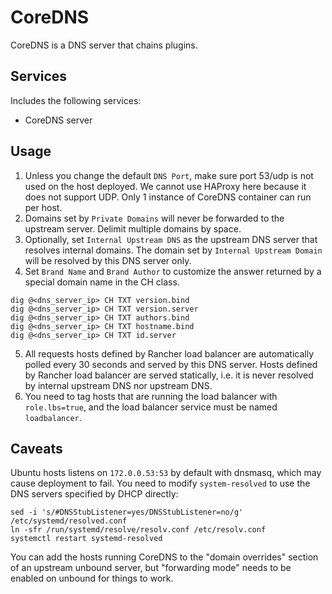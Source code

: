 CoreDNS
=======
CoreDNS is a DNS server that chains plugins.


Services
--------
Includes the following services:
- CoreDNS server


Usage
-----
1. Unless you change the default `DNS Port`, make sure port 53/udp is not used on the host deployed. We cannot use HAProxy here because it does not support UDP. Only 1 instance of CoreDNS container can run per host.
2. Domains set by `Private Domains` will never be forwarded to the upstream server. Delimit multiple domains by space.
3. Optionally, set `Internal Upstream DNS` as the upstream DNS server that resolves internal domains. The domain set by `Internal Upstream Domain` will be resolved 
by this DNS server only.
4. Set `Brand Name` and `Brand Author` to customize the answer returned by a special domain name in the CH class.

```
dig @<dns_server_ip> CH TXT version.bind
dig @<dns_server_ip> CH TXT version.server
dig @<dns_server_ip> CH TXT authors.bind
dig @<dns_server_ip> CH TXT hostname.bind
dig @<dns_server_ip> CH TXT id.server
```

5. All requests hosts defined by Rancher load balancer are automatically polled every 30 seconds and served by this DNS server. Hosts defined by Rancher load balancer are served statically, i.e. it is never resolved by internal upstream DNS nor upstream DNS.
6. You need to tag hosts that are running the load balancer with `role.lbs=true`, and the load balancer service must be named `loadbalancer`.


Caveats
-------
Ubuntu hosts listens on `172.0.0.53:53` by default with dnsmasq, which may cause deployment to fail. You need to modify 
`system-resolved` to use the DNS servers specified by DHCP directly:

```
sed -i 's/#DNSStubListener=yes/DNSStubListener=no/g' /etc/systemd/resolved.conf
ln -sfr /run/systemd/resolve/resolv.conf /etc/resolv.conf
systemctl restart systemd-resolved
```

You can add the hosts running CoreDNS to the "domain overrides" section of an upstream unbound server, but "forwarding mode" needs to be enabled on unbound for things to work.
